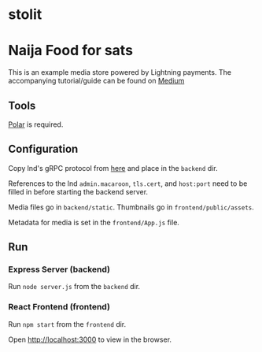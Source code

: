 # stolit
# Naija Food for sats

This is an example media store powered by Lightning payments. The accompanying tutorial/guide can be found on [Medium](https://medium.com/@jaykon/i-developed-a-meal-ordering-system-powered-by-lightning-cfd426bf0b78)

## Tools

[Polar](https://lightningpolar.com/) is required.

## Configuration

Copy lnd's gRPC protocol from [here](https://raw.githubusercontent.com/lightningnetwork/lnd/master/lnrpc/lightning.proto) and place in the `backend` dir.

References to the lnd `admin.macaroon`, `tls.cert`, and `host:port` need to be filled in before starting the backend server.

Media files go in `backend/static`. Thumbnails go in `frontend/public/assets`.

Metadata for media is set in the `frontend/App.js` file.

## Run

### Express Server (backend)
Run `node server.js` from the `backend` dir.

### React Frontend (frontend)
Run `npm start` from the `frontend` dir.

Open [http://localhost:3000](http://localhost:3000) to view in the browser.
